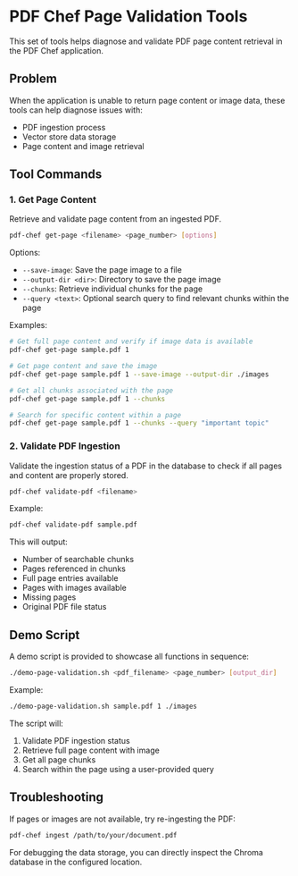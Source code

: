 # PDF Chef Page Validation Tools

This set of tools helps diagnose and validate PDF page content retrieval in the PDF Chef application.

## Problem

When the application is unable to return page content or image data, these tools can help diagnose issues with:
- PDF ingestion process
- Vector store data storage
- Page content and image retrieval

## Tool Commands

### 1. Get Page Content

Retrieve and validate page content from an ingested PDF.

```bash
pdf-chef get-page <filename> <page_number> [options]
```

Options:
- `--save-image`: Save the page image to a file
- `--output-dir <dir>`: Directory to save the page image
- `--chunks`: Retrieve individual chunks for the page
- `--query <text>`: Optional search query to find relevant chunks within the page

Examples:
```bash
# Get full page content and verify if image data is available
pdf-chef get-page sample.pdf 1

# Get page content and save the image
pdf-chef get-page sample.pdf 1 --save-image --output-dir ./images

# Get all chunks associated with the page
pdf-chef get-page sample.pdf 1 --chunks

# Search for specific content within a page
pdf-chef get-page sample.pdf 1 --chunks --query "important topic"
```

### 2. Validate PDF Ingestion

Validate the ingestion status of a PDF in the database to check if all pages and content are properly stored.

```bash
pdf-chef validate-pdf <filename>
```

Example:
```bash
pdf-chef validate-pdf sample.pdf
```

This will output:
- Number of searchable chunks
- Pages referenced in chunks
- Full page entries available
- Pages with images available
- Missing pages
- Original PDF file status

## Demo Script

A demo script is provided to showcase all functions in sequence:

```bash
./demo-page-validation.sh <pdf_filename> <page_number> [output_dir]
```

Example:
```bash
./demo-page-validation.sh sample.pdf 1 ./images
```

The script will:
1. Validate PDF ingestion status
2. Retrieve full page content with image
3. Get all page chunks
4. Search within the page using a user-provided query

## Troubleshooting

If pages or images are not available, try re-ingesting the PDF:

```bash
pdf-chef ingest /path/to/your/document.pdf
```

For debugging the data storage, you can directly inspect the Chroma database in the configured location. 
